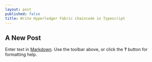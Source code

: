 ```yaml
---
layout: post
published: false
title: Write Hyperledger Fabric chaincode in Typescript
---
```

## A New Post

Enter text in [Markdown](http://daringfireball.net/projects/markdown/). Use the toolbar above, or click the **?** button for formatting help.
